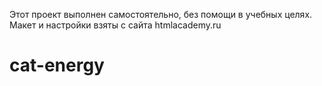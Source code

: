 Этот проект выполнен самостоятельно, без помощи в учебных целях. Макет и настройки взяты с сайта htmlacademy.ru
# cat-energy
